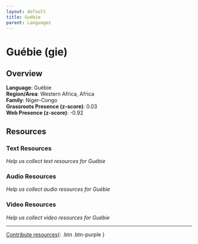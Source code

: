 ```yaml
---
layout: default
title: Guébie
parent: Languages
---
```


# Guébie (gie)

## Overview

**Language**: Guébie  
**Region/Area**: Western Africa, Africa  
**Family**: Niger-Congo  
**Grassroots Presence (z-score)**: 0.03  
**Web Presence (z-score)**: -0.92  

## Resources

### Text Resources
*Help us collect text resources for Guébie*

### Audio Resources
*Help us collect audio resources for Guébie*

### Video Resources
*Help us collect video resources for Guébie*

---

[Contribute resources](https://forms.office.com/e/1SfLJx3u1r){: .btn .btn-purple }

